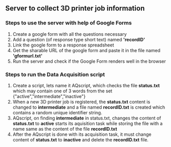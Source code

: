 ## Server to collect 3D printer job information

### Steps to use the server with help of Google Forms


1. Create a google form with all the questions necessary
2. Add a question (of response type short text) named **'recordID'**
3. Link the google form to a response spreadsheet
4. Get the sharable URL of the google form and paste it in the file named **'gformurl.txt'**
5. Run the server and check if the Google Form renders well in the browser


### Steps to run the Data Acquisition script

1. Create a script, lets name it AQscript,  which checks the file **status.txt** which may contain one of 3 words from the set {"active","intermediate","inactive"}
2. When a new 3D printer job is registered, the **status.txt** content is changed to **intermediate** and a file named **recordID.txt** is created which contains a random unique identifier string.
3. AQscript, on finding **intermediate** in status.txt, changes the content of **status.txt** to **active** starts its aquisition task while storing the file with a name same as the content of the file **recordID.txt**
4. After the AQscript is done with its acquisition task, it must change content of **status.txt** to **inactive** and delete the **recordID.txt** file.
